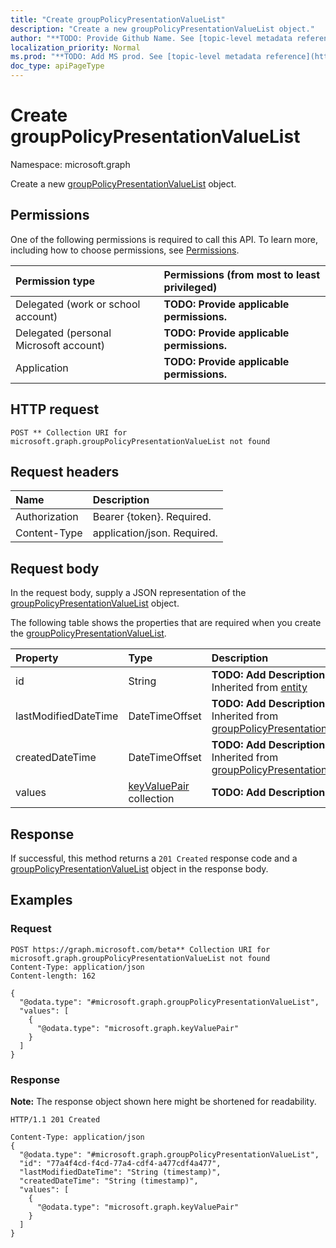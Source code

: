 ```yaml
---
title: "Create groupPolicyPresentationValueList"
description: "Create a new groupPolicyPresentationValueList object."
author: "**TODO: Provide Github Name. See [topic-level metadata reference](https://msgo.azurewebsites.net/add/document/guidelines/metadata.html#topic-level-metadata)**"
localization_priority: Normal
ms.prod: "**TODO: Add MS prod. See [topic-level metadata reference](https://msgo.azurewebsites.net/add/document/guidelines/metadata.html#topic-level-metadata)**"
doc_type: apiPageType
---
```


# Create groupPolicyPresentationValueList
Namespace: microsoft.graph

Create a new [groupPolicyPresentationValueList](../resources/intune-grouppolicypresentationvaluelist.md) object.

## Permissions
One of the following permissions is required to call this API. To learn more, including how to choose permissions, see [Permissions](/graph/permissions-reference).

|Permission type|Permissions (from most to least privileged)|
|:---|:---|
|Delegated (work or school account)|**TODO: Provide applicable permissions.**|
|Delegated (personal Microsoft account)|**TODO: Provide applicable permissions.**|
|Application|**TODO: Provide applicable permissions.**|

## HTTP request

<!-- {
  "blockType": "ignored"
}
-->
``` http
POST ** Collection URI for microsoft.graph.groupPolicyPresentationValueList not found
```

## Request headers
|Name|Description|
|:---|:---|
|Authorization|Bearer {token}. Required.|
|Content-Type|application/json. Required.|

## Request body
In the request body, supply a JSON representation of the [groupPolicyPresentationValueList](../resources/intune-grouppolicypresentationvaluelist.md) object.

The following table shows the properties that are required when you create the [groupPolicyPresentationValueList](../resources/intune-grouppolicypresentationvaluelist.md).

|Property|Type|Description|
|:---|:---|:---|
|id|String|**TODO: Add Description** Inherited from [entity](../resources/entity.md)|
|lastModifiedDateTime|DateTimeOffset|**TODO: Add Description** Inherited from [groupPolicyPresentationValue](../resources/intune-grouppolicypresentationvalue.md)|
|createdDateTime|DateTimeOffset|**TODO: Add Description** Inherited from [groupPolicyPresentationValue](../resources/intune-grouppolicypresentationvalue.md)|
|values|[keyValuePair](../resources/synchronization-keyvaluepair.md) collection|**TODO: Add Description**|



## Response

If successful, this method returns a `201 Created` response code and a [groupPolicyPresentationValueList](../resources/intune-grouppolicypresentationvaluelist.md) object in the response body.

## Examples

### Request
<!-- {
  "blockType": "request",
  "name": "create_grouppolicypresentationvaluelist_from_"
}
-->
``` http
POST https://graph.microsoft.com/beta** Collection URI for microsoft.graph.groupPolicyPresentationValueList not found
Content-Type: application/json
Content-length: 162

{
  "@odata.type": "#microsoft.graph.groupPolicyPresentationValueList",
  "values": [
    {
      "@odata.type": "microsoft.graph.keyValuePair"
    }
  ]
}
```


### Response
**Note:** The response object shown here might be shortened for readability.
<!-- {
  "blockType": "response",
  "truncated": true,
  "@odata.type": "microsoft.graph.groupPolicyPresentationValueList"
}
-->
``` http
HTTP/1.1 201 Created

Content-Type: application/json
{
  "@odata.type": "#microsoft.graph.groupPolicyPresentationValueList",
  "id": "77a4f4cd-f4cd-77a4-cdf4-a477cdf4a477",
  "lastModifiedDateTime": "String (timestamp)",
  "createdDateTime": "String (timestamp)",
  "values": [
    {
      "@odata.type": "microsoft.graph.keyValuePair"
    }
  ]
}
```

